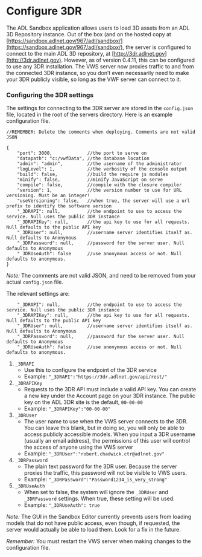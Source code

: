 # Configure 3DR

The ADL Sandbox application allows users to load 3D assets from an ADL 3D Repository instance. Out of the box (and on the hosted copy at [https://sandbox.adlnet.gov/967/adl/sandbox/](https://sandbox.adlnet.gov/967/adl/sandbox/), the server is configured to connect to the main ADL 3D repository, at [http://3dr.adlnet.gov](http://3dr.adlnet.gov). However, as of version 0.4.11, this can be configured to use any 3DR installation. The VWS server now proxies traffic to and from the connected 3DR instance, so you don’t even necessarily need to make your 3DR publicly visible, so long as the VWF server can connect to it.

### Configuring the 3DR settings

The settings for connecting to the 3DR server are stored in the `config.json` file, located in the root of the servers directory. Here is an example configuration file.

    //REMEMBER: Delete the comments when deploying. Comments are not valid JSON

    {
        "port": 3000,             //the port to serve on
        "datapath": "c:/vwfData", //the database location
        "admin": "admin",         //the username of the administrator
        "logLevel": 1,            //the verbosity of the console output
        "build": false,           //build the require js modules
        "minify": false,          //minify JavaScript on serve
        "compile": false,         //compile with the closure compiler
        "version": 1,             //the version number to use for URL versioning. Must be an integer!
        "useVersioning": false,   //when true, the server will use a url prefix to identify the software version
        "_3DRAPI": null,          //the endpoint to use to access the service. Null uses the public 3DR instance
        "_3DRAPIKey": null,       //the api key to use for all requests. Null defaults to the public API key
        "_3DRUser": null,         //username server identifies itself as. Null defaults to Anonymous
        "_3DRPassword": null,     //password for the server user. Null defaults to Anonymous
        "_3DRUseAuth": false      //use anonymous access or not. Null defaults to anonymous.
    }

_Note:_ The comments are not valid JSON, and need to be removed from your actual `config.json` file.

The relevant settings are:

        "_3DRAPI": null,          //the endpoint to use to access the service. Null uses the public 3DR instance
        "_3DRAPIKey": null,       //the api key to use for all requests. Null defaults to the public API key
        "_3DRUser": null,         //username server identifies itself as. Null defaults to Anonymous
        "_3DRPassword": null,     //password for the server user. Null defaults to Anonymous
        "_3DRUseAuth": false      //use anonymous access or not. Null defaults to anonymous.

1.  `_3DRAPI`
    *   Use this to configure the endpoint of the 3DR service
    *   Example: `"_3DRAPI":"https://3dr.adlnet.gov/api/rest/"`
2.  `_3DRAPIKey`
    *   Requests to the 3DR API must include a valid API key. You can create a new key under the Account page on your 3DR instance. The public key on the ADL 3DR site is the default, `00-00-00`
    *   Example: `"_3DRAPIKey":"00-00-00"`
3.  `_3DRUser`
    *   The user name to use when the VWS server connects to the 3DR. You can leave this blank, but in doing so, you will only be able to access publicly accessible models. When you input a 3DR username (usually an email address), the permissions of this user will control the access of anyone using the VWS server
    *   Example: `"_3DRUser":"robert.chadwick.ctr@adlnet.gov"`
4.  `_3DRPassword`
    *   The plain text password for the 3DR user. Because the server proxies the traffic, this password will not be visible to VWS users.
    *   Example: `"_3DRPassword":"Password1234_is_very_strong"`
5.  `_3DRUseAuth`
    *   When set to false, the system will ignore the `_3DRUser` and `_3DRPassword` settings. When true, these setting will be used.
    *   Example: `"_3DRUseAuth": true`

_Note:_ The GUI in the Sandbox Editor currently prevents users from loading models that do not have public access, even though, if requested, the server would actually be able to load them. Look for a fix in the future.

_Remember:_ You must restart the VWS server when making changes to the configuration file.

